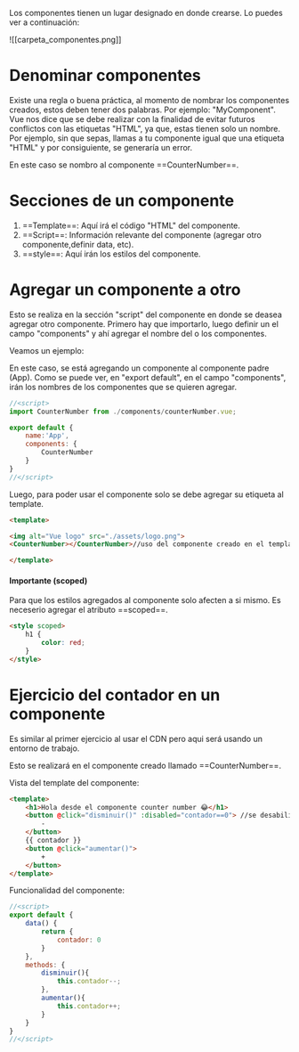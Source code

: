 Los componentes tienen un lugar designado en donde crearse. Lo puedes ver a continuación: 

![[carpeta_componentes.png]]

# Denominar componentes
Existe una regla o buena práctica, al momento de nombrar los componentes creados, estos deben tener dos palabras. Por ejemplo: "MyComponent". Vue nos dice que se debe realizar con la finalidad de evitar futuros conflictos con las etiquetas "HTML", ya que, estas tienen solo un nombre. Por ejemplo, sin que sepas, llamas a tu componente igual que una etiqueta "HTML" y por consiguiente, se generaría un error.

En este caso se nombro al componente ==CounterNumber==.

# Secciones de un componente

1. ==Template==: Aquí irá el código "HTML" del componente.
3. ==Script==: Información relevante del componente (agregar otro componente,definir data, etc).
4. ==style==: Aquí irán los estilos del componente.

# Agregar un componente a otro

Esto se realiza en la sección "script" del componente en donde se deasea agregar otro componente. Primero hay que importarlo, luego definir un el campo "components" y ahí agregar el nombre del o los componentes.

Veamos un ejemplo:

En este caso, se está agregando un componente al componente padre (App). Como se puede ver, en "export default", en el campo "components", irán los nombres de los componentes que se quieren agregar.

```Javascript
//<script>
import CounterNumber from ./components/counterNumber.vue;

export default {
	name:'App',
	components: {
		CounterNumber
	}
}
//</script>
```

Luego, para poder usar el componente solo se debe agregar su etiqueta al template.

```HTML
<template>

<img alt="Vue logo" src="./assets/logo.png">
<CounterNumber></CounterNumber>//uso del componente creado en el template del componente padre

</template>
```

#### Importante (scoped)
Para que los estilos agregados al componente solo afecten a si mismo. Es neceserio agregar el atributo ==scoped==.
```HTML
<style scoped>
	h1 {
		color: red;
	}
</style>
```

# Ejercicio del contador en un componente
Es similar al primer ejercicio al usar el CDN pero aqui será usando un entorno de trabajo.

Esto se realizará en el componente creado llamado ==CounterNumber==.

Vista del template del componente:
```HTML
<template>
    <h1>Hola desde el componente counter number 😂</h1>
    <button @click="disminuir()" :disabled="contador==0"> //se desabilita cuando el componente es = 0.
        -
    </button>
    {{ contador }}
    <button @click="aumentar()">
        +
    </button>
</template>
```

Funcionalidad del componente:
```Javascript
//<script>
export default {
    data() {
        return {
            contador: 0
        }
    },
    methods: {
        disminuir(){
            this.contador--;
        },
        aumentar(){
            this.contador++;
        }
    }
}
//</script>
```
